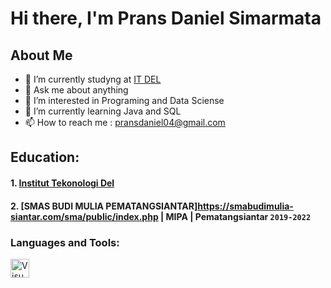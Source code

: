 # Hi there, I'm Prans Daniel Simarmata
## About Me
- 📖 I’m currently studyng at [IT DEL](https://www.del.ac.id/)
- 💬 Ask me about anything
- 👀 I’m interested in Programing and Data Sciense
- 🌱 I’m currently learning Java and SQL
- 📫 How to reach me : pransdaniel04@gmail.com

## Education: 
#### 1. [Institut Tekonologi Del](https://www.del.ac.id/)
#### 2. [SMAS BUDI MULIA PEMATANGSIANTAR]https://smabudimulia-siantar.com/sma/public/index.php | MIPA | Pematangsiantar `2019-2022`

### Languages and Tools:

<img align="left" alt="VisualStudioCode" width="30px" src="https://cdn.jsdelivr.net/gh/devicons/devicon/icons/vscode/vscode-original.svg" style="padding-right:10px;" />
<br />

